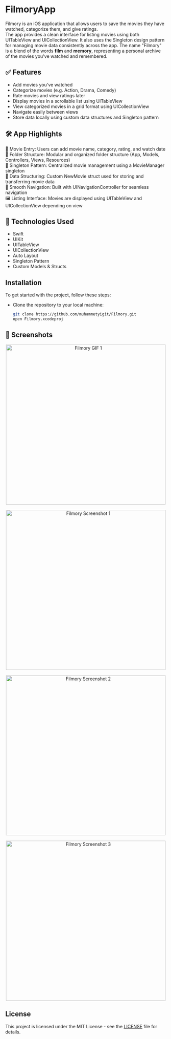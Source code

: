 # FilmoryApp
Filmory is an iOS application that allows users to save the movies they have watched, categorize them, and give ratings.  
The app provides a clean interface for listing movies using both UITableView and UICollectionView. It also uses the Singleton design pattern for managing movie data consistently across the app. The name "Filmory" is a blend of the words **film** and **memory**, representing a personal archive of the movies you've watched and remembered.

## ✅ Features
- Add movies you've watched  
- Categorize movies (e.g. Action, Drama, Comedy)  
- Rate movies and view ratings later  
- Display movies in a scrollable list using UITableView  
- View categorized movies in a grid format using UICollectionView  
- Navigate easily between views  
- Store data locally using custom data structures and Singleton pattern  

## 🛠 App Highlights
📸 Movie Entry: Users can add movie name, category, rating, and watch date  
📁 Folder Structure: Modular and organized folder structure (App, Models, Controllers, Views, Resources)  
🧠 Singleton Pattern: Centralized movie management using a MovieManager singleton  
📃 Data Structuring: Custom NewMovie struct used for storing and transferring movie data  
🧭 Smooth Navigation: Built with UINavigationController for seamless navigation  
🖼 Listing Interface: Movies are displayed using UITableView and UICollectionView depending on view  


## 📱 Technologies Used
- Swift  
- UIKit  
- UITableView  
- UICollectionView  
- Auto Layout  
- Singleton Pattern  
- Custom Models & Structs

## Installation
To get started with the project, follow these steps:
- Clone the repository to your local machine:
  ```bash
  git clone https://github.com/muhammetyigit/Filmory.git
  open Filmory.xcodeproj

## 📸 Screenshots
<p align="center">
  <img src="https://github.com/muhammetyigit/FilmoryApp/blob/main/gif1.gif?raw=true" alt="Filmory GIF 1" width="500"/>
  <br><br>
  <img src="https://github.com/muhammetyigit/FilmoryApp/blob/main/ss1.png?raw=true" alt="Filmory Screenshot 1" width="500"/>
    <br><br>
  <img src="https://github.com/muhammetyigit/FilmoryApp/blob/main/ss3.png?raw=true" alt="Filmory Screenshot 2" width="500"/>
   <br><br>
  <img src="https://github.com/muhammetyigit/FilmoryApp/blob/main/ss2.png?raw=true" alt="Filmory Screenshot 3" width="500"/>
</p>

## License
This project is licensed under the MIT License - see the [LICENSE](LICENSE) file for details.
